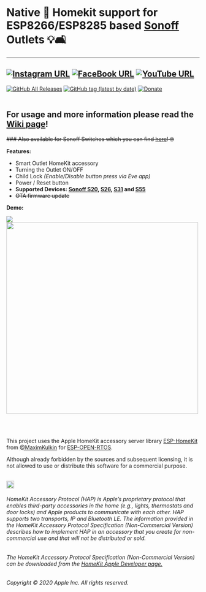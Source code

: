 # Native  Homekit support for ESP8266/ESP8285 based [Sonoff](http://s.click.aliexpress.com/e/_dUgIncp) Outlets 💡🛋
------
[![Instagram URL](https://img.shields.io/twitter/url/https/www.instagram.com/homekidd?label=Follow&logo=instagram&style=social)](https://www.instagram.com/homekidd) [![FaceBook URL](https://img.shields.io/twitter/url/https/www.facebook.com/HomeKiid?label=Like&logo=facebook&style=social)](https://www.facebook.com/HomeKiid) [![YouTube URL](https://img.shields.io/twitter/url/https/www.youtube.com/channel/UCkqC_6j1uyYVv7SO3jPe7KA?label=Follow&logo=youtube&style=social)](https://www.youtube.com/channel/UCkqC_6j1uyYVv7SO3jPe7KA)
------

[![GitHub All Releases](https://img.shields.io/github/downloads/HomeKidd/Sonoff_HomeKit_ESP8266/total?color=green)](https://github.com/HomeKidd/Sonoff_HomeKit_ESP8266/releases) 
[![GitHub tag (latest by date)](https://img.shields.io/github/v/tag/HomeKidd/Sonoff_HomeKit_ESP8266?color=yellow&label=Latest%20Release)](https://github.com/HomeKidd/Sonoff_HomeKit_ESP8266/releases) 
[![Donate](https://img.shields.io/badge/Donate-PayPal-blue.svg)](https://www.paypal.com/cgi-bin/webscr?cmd=_s-xclick&hosted_button_id=CEYEK69ZYG69S&source=url)
<br/>
<br/>

## For usage and more information please read the [Wiki page](https://github.com/HomeKidd/Sonoff_HomeKit_ESP8266/wiki/)!

~~### Also available for Sonoff Switches which you can find [here](https://github.com/HomeKidd/nooootyeeeet)! 🤓~~

**Features:**

* Smart Outlet HomeKit accessory
* Turning the Outlet ON/OFF
* Child Lock _(Enable/Disable button press via Eve app)_
* Power / Reset button
* **Supported Devices: [Sonoff S20](https://s.click.aliexpress.com/e/_eKqZGb), [S26](https://s.click.aliexpress.com/e/_eM5HM3), [S31](https://s.click.aliexpress.com/e/_etenM3) and [S55](https://s.click.aliexpress.com/e/_et4QWX)**
* ~~OTA firmware update~~

**Demo:**

[![](http://img.youtube.com/vi/TG9xq7itfwh0k/0.jpg)](http://www.youtube.com/watch?v=TG9ffxq7ith0k "Demo Video")
<br/>
<img src="https://github.com/HomeKidd/Sonoff_HomeKit_ESP8266/raw/master/Images/demo.jpg" class="center" width="500"/>

<br/>
<br/>

This project uses the Apple HomeKit accessory server library [ESP-HomeKit](https://github.com/maximkulkin/esp-homekit) from [@MaximKulkin](https://github.com/maximkulkin) for [ESP-OPEN-RTOS](https://github.com/SuperHouse/esp-open-rtos).<br/>

Although already forbidden by the sources and subsequent licensing, it is not allowed to use or distribute this software for a commercial purpose.<br/><br/>

<img src="https://freepngimg.com/thumb/apple_logo/25366-7-apple-logo-file.png" width="20"/> 

###### HomeKit Accessory Protocol (HAP) is Apple’s proprietary protocol that enables third-party accessories in the home (e.g., lights, thermostats and door locks) and Apple products to communicate with each other. HAP supports two transports, IP and Bluetooth LE. The information provided in the HomeKit Accessory Protocol Specification (Non-Commercial Version) describes how to implement HAP in an accessory that you create for non-commercial use and that will not be distributed or sold.

###### The HomeKit Accessory Protocol Specification (Non-Commercial Version) can be downloaded from the [HomeKit Apple Developer page.](https://developer.apple.com/homekit/)

###### Copyright © 2020 Apple Inc. All rights reserved.
